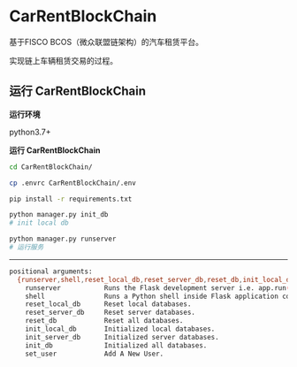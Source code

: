 # CarRentBlockChain
基于FISCO BCOS（微众联盟链架构）的汽车租赁平台。

实现链上车辆租赁交易的过程。

## 运行 CarRentBlockChain

**运行环境**

python3.7+

**运行 CarRentBlockChain**

~~~bash
cd CarRentBlockChain/

cp .envrc CarRentBlockChain/.env

pip install -r requirements.txt

python manager.py init_db
# init local db

python manager.py runserver 
# 运行服务
~~~
-----------------


~~~bash
positional arguments:
  {runserver,shell,reset_local_db,reset_server_db,reset_db,init_local_db,init_server_db,init_db,set_user}
    runserver           Runs the Flask development server i.e. app.run()
    shell               Runs a Python shell inside Flask application context.
    reset_local_db      Reset local databases.
    reset_server_db     Reset server databases.
    reset_db            Reset all databases.
    init_local_db       Initialized local databases.
    init_server_db      Initialized server databases.
    init_db             Initialized all databases.
    set_user            Add A New User.
~~~

